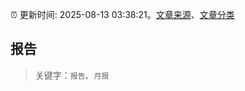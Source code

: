 :alarm_clock: 更新时间: 2025-08-13 03:38:21。[文章来源](/README.md)、[文章分类](/TAGS.md)

## 报告


> 关键字：`报告`、`月报`



